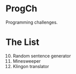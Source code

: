 # ProgCh
Programming challenges.

# The List
10. Random sentence generator
20. Minesweeper
66. Klingon translator
